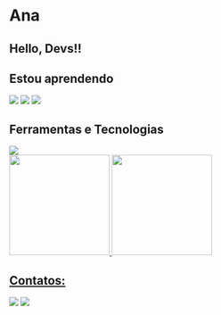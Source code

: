 # Ana
## Hello, Devs!!

## Estou aprendendo

 <img src="https://cdn.jsdelivr.net/gh/devicons/devicon@latest/icons/trêsdsmax/trêsdsmax-original.svg" /> <img src="https://cdn.jsdelivr.net/gh/devicons/devicon@latest/icons/trêsdsmax/trêsdsmax-original.svg" />
            <img src="https://cdn.jsdelivr.net/gh/devicons/devicon@latest/icons/trêsdsmax/trêsdsmax-original.svg" />
           
          
          
## Ferramentas e Tecnologias

 <img src="https://cdn.jsdelivr.net/gh/devicons/devicon@latest/icons/trêsdsmax/trêsdsmax-original.svg" />


<div>
<a href="https://github.com/Alasca0ry">
<img loading="lazy" height="180em" src="https://github-readme-stats.vercel.app/api/top-langs/?Alasca0ry&layout=compact&langs_count=7&theme=dracula"/>
<img loading="lazy" height="180em" src="https://github-readme-stats.vercel.app/api?Alasca0ry&show_icons=true&theme=dracula&include_all_commits=true&count_private=true"/>
</div>




 ## Contatos:

 <div>
   <a herf = "www.linkedin.com/in/ana-gabriela-santos-6399b028b" target="_blank"><img loading="lazy" src="https://img.shields.io/badge/-LinkedIn-%230077B5?style=for-the-badge&logo=linkedin&logoColor=white" target="_blank"></a>
   <a href = "santosanagabriela0@gmail.com"><img loading="lazy" src="https://img.shields.io/badge/Gmail-D14836?style=for-the-badge&logo=gmail&logoColor=white" target="_blank"></a>
 </div>
